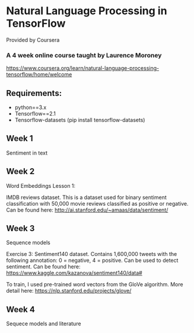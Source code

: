 # Natural Language Processing in TensorFlow
Provided by Coursera
### A 4 week online course taught by Laurence Moroney
https://www.coursera.org/learn/natural-language-processing-tensorflow/home/welcome

## Requirements:
- python==3.x
- Tensorflow==2.1
- Tensorflow-datasets (pip install tensorflow-datasets)
## Week 1
Sentiment in text

## Week 2
Word Embeddings
Lesson 1:

IMDB reviews dataset. This is a dataset used for binary sentiment classification with 50,000 movie reviews classified as positive or negative. Can be found here:
http://ai.stanford.edu/~amaas/data/sentiment/

## Week 3
Sequence models

Exercise 3:
Sentiment140 dataset. Contains 1,600,000 tweets with the following annotation: 0 = negative, 4 = positive. Can be used to detect sentiment. Can be found here:
https://www.kaggle.com/kazanova/sentiment140/data#

To train, I used pre-trained word vectors from the GloVe algorithm. More detail here:
https://nlp.stanford.edu/projects/glove/

## Week 4
Sequece models and literature

